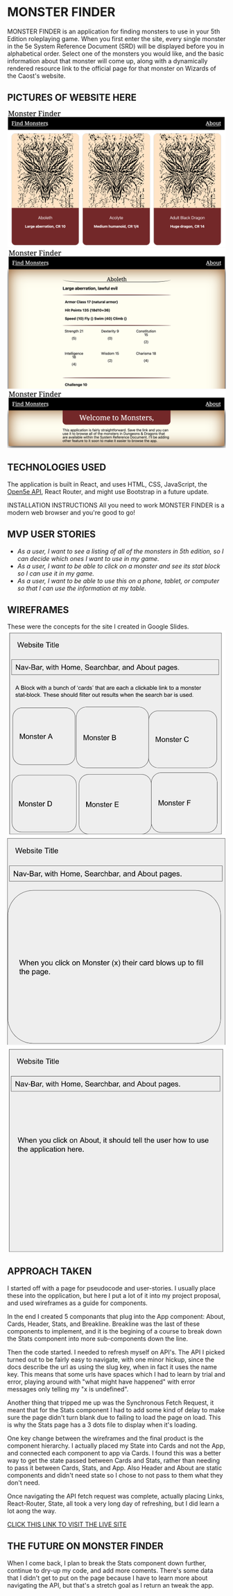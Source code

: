 # MONSTER FINDER

MONSTER FINDER is an application for finding monsters to use in your 5th Edition roleplaying game. 
When you first enter the site, every single monster in the 5e System Reference Document (SRD) will be displayed before you in alphabetical order. Select one of the monsters you would like, and the basic information about that monster will come up, along with a dynamically rendered resource link to the official page for that monster on Wizards of the Caost's website.

## PICTURES OF WEBSITE HERE

![alt text](https://github.com/Rancor38/monster/blob/main/Screenshot%201.png?raw=true)
![alt text](https://github.com/Rancor38/monster/blob/main/Screenshot%202.png?raw=true)
![alt text](https://github.com/Rancor38/monster/blob/main/Screenshot%203.png?raw=true)

## TECHNOLOGIES USED
The application is built in React, and uses HTML, CSS, JavaScript, the [Open5e API](https://open5e.com/ "Open5e API"), React Router, and might use Bootstrap in a future update.

INSTALLATION INSTRUCTIONS
All you need to work MONSTER FINDER is a modern web browser and you're good to go!

## MVP USER STORIES
- _As a user, I want to see a listing of all of the monsters in 5th edition, so I can decide which ones I want to use in my game._
- _As a user, I want to be able to click on a monster and see its stat block so I can use it in my game._
- _As a user, I want to be able to use this on a phone, tablet, or computer so that I can use the information at my table._

## WIREFRAMES
These were the concepts for the site I created in Google Slides.
![alt text](https://github.com/Rancor38/monster/blob/main/proposal/wireframes/Wireframe%201.png?raw=true)
![alt text](https://github.com/Rancor38/monster/blob/main/proposal/wireframes/Wireframe%202.png?raw=true)
![alt text](https://github.com/Rancor38/monster/blob/main/proposal/wireframes/Wireframe%203.png?raw=true)

## APPROACH TAKEN
I started off with a page for pseudocode and user-stories. I usually place these into the opplication, but here I put a lot of it into my project proposal, and used wireframes as a guide for components.

In the end I created 5 componants that plug into the App component: About, Cards, Header, Stats, and Breakline. Breakline was the last of these components to implement, and it is the begining of a course to break down the Stats component into more sub-components down the line.

Then the code started. I needed to refresh myself on API's. The API I picked turned out to be fairly easy to navigate, with one minor hickup, since the docs describe the url as using the slug key, when in fact it uses the name key. This means that some urls have spaces which I had to learn by trial and error, playing around with "what might have happened" with error messages only telling my "x is undefined".

Another thing that tripped me up was the Synchronous Fetch Request, it meant that for the Stats component I had to add some kind of delay to make sure the page didn't turn blank due to failing to load the page on load. This is why the Stats page has a 3 dots file to display when it's loading.

One key change between the wireframes and the final product is the component hierarchy. I actually placed my State into Cards and not the App, and connected each component to app via Cards. I found this was a better way to get the state passed between Cards and Stats, rather than needing to pass it between Cards, Stats, and App. Also Header and About are static components and didn't need state so I chose to  not pass to them what they don't need.

Once navigating the API fetch request was complete, actually placing Links, React-Router, State, all took a very long day of refreshing, but I did learn a lot aong the way.

[CLICK THIS LINK TO VISIT THE LIVE SITE](https://monster-finders.netlify.app/)

## THE FUTURE ON MONSTER FINDER

When I come back, I plan to break the Stats component down further, continue to dry-up my code, and add more coments. There's some data that I didn't get to put on the page because I have to learn more about navigating the API, but that's a stretch goal as I return an tweak the app.

